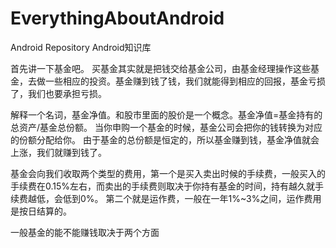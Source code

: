 # EverythingAboutAndroid
Android Repository
Android知识库

首先讲一下基金吧。
买基金其实就是把钱交给基金公司，由基金经理操作这些基金，去做一些相应的投资。基金赚到钱了钱，我们就能得到相应的回报，基金亏损了，我们也要承担亏损。

解释一个名词，基金净值。和股市里面的股价是一个概念。基金净值=基金持有的总资产/基金总份额。
当你申购一个基金的时候，基金公司会把你的钱转换为对应的份额分配给你。
由于基金的总份额是恒定的，所以基金赚到钱，基金净值就会上涨，我们就赚到钱了。

基金会向我们收取两个类型的费用，第一个是买入卖出时候的手续费，一般买入的手续费在0.15%左右，而卖出的手续费则取决于你持有基金的时间，持有越久就手续费越低，会低到0%。
第二个就是运作费，一般在一年1%~3%之间，运作费用是按日结算的。

一般基金的能不能赚钱取决于两个方面